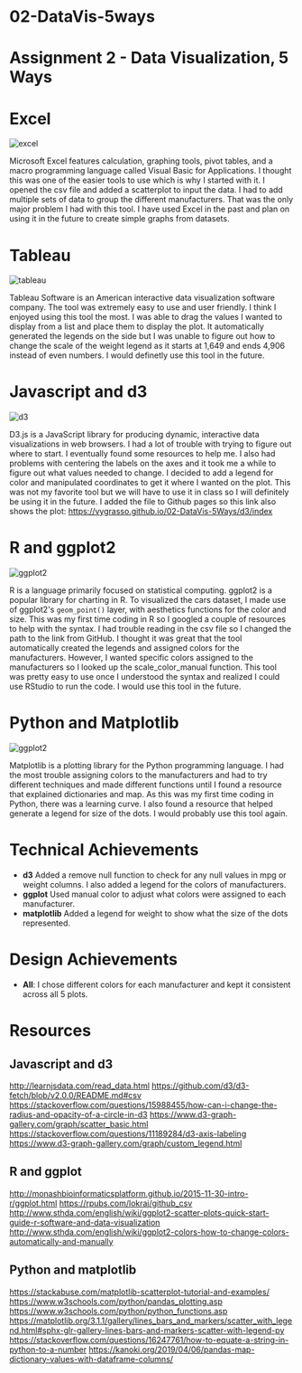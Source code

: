 # 02-DataVis-5ways

Assignment 2 - Data Visualization, 5 Ways  
===

# Excel
![excel](img/ExcelCarVisualization.PNG)

Microsoft Excel features calculation, graphing tools, pivot tables, and a macro programming language called Visual Basic for Applications. 
I thought this was one of the easier tools to use which is why I started with it. I opened the csv file and added a scatterplot to input the data. I had to add multiple sets of data to group the different manufacturers. That was the only major problem I had with this tool. I have used Excel in the past and plan on using it in the future to create simple graphs from datasets.

# Tableau
![tableau](img/TableauCarVisualization.PNG)

Tableau Software is an American interactive data visualization software company. The tool was extremely easy to use and user friendly. I think I enjoyed using this tool the most. I was able to drag the values I wanted to display from a list and place them to display the plot. It automatically generated the legends on the side but I was unable to figure out how to change the scale of the weight legend as it starts at 1,649 and ends 4,906 instead of even numbers. I would definetly use this tool in the future.

# Javascript and d3
![d3](img/d3CarVisualization.PNG)

D3.js is a JavaScript library for producing dynamic, interactive data visualizations in web browsers. I had a lot of trouble with trying to figure out where to start. I eventually found some resources to help me. I also had problems with centering the labels on the axes and it took me a while to figure out what values needed to change. I decided to add a legend for color and manipulated coordinates to get it where I wanted on the plot. This was not my favorite tool but we will have to use it in class so I will definitely be using it in the future. I added the file to Github pages so this link also shows the plot: https://vygrasso.github.io/02-DataVis-5Ways/d3/index

# R and ggplot2
![ggplot2](img/ggplotCarVisualization.png)

R is a language primarily focused on statistical computing.
ggplot2 is a popular library for charting in R.
To visualized the cars dataset, I made use of ggplot2's `geom_point()` layer, with aesthetics functions for the color and size. This was my first time coding in R so I googled a couple of resources to help with the syntax. I had trouble reading in the csv file so I changed the path to the link from GitHub. I thought it was great that the tool automatically created the legends and assigned colors for the manufacturers. However, I wanted specific colors assigned to the manufacturers so I looked up the scale_color_manual function. This tool was pretty easy to use once I understood the syntax and realized I could use RStudio to run the code. I would use this tool in the future.

# Python and Matplotlib
![ggplot2](img/MatplotlibCarVisualization.png)

Matplotlib is a plotting library for the Python programming language. I had the most trouble assigning colors to the manufacturers and had to try different techniques and made different functions until I found a resource that explained dictionaries and map. As this was my first time coding in Python, there was a learning curve. I also found a resource that helped generate a legend for size of the dots. I would probably use this tool again.

# Technical Achievements
- **d3** Added a remove null function to check for any null values in mpg or weight columns. I also added a legend for the colors of manufacturers.
- **ggplot** Used manual color to adjust what colors were assigned to each manufacturer.
- **matplotlib** Added a legend for weight to show what the size of the dots represented.

# Design Achievements
- **All**: I chose different colors for each manufacturer and kept it consistent across all 5 plots.

# Resources
Javascript and d3
--
http://learnjsdata.com/read_data.html
https://github.com/d3/d3-fetch/blob/v2.0.0/README.md#csv
https://stackoverflow.com/questions/15988455/how-can-i-change-the-radius-and-opacity-of-a-circle-in-d3
https://www.d3-graph-gallery.com/graph/scatter_basic.html
https://stackoverflow.com/questions/11189284/d3-axis-labeling
https://www.d3-graph-gallery.com/graph/custom_legend.html

R and ggplot
--
http://monashbioinformaticsplatform.github.io/2015-11-30-intro-r/ggplot.html
https://rpubs.com/lokraj/github_csv
http://www.sthda.com/english/wiki/ggplot2-scatter-plots-quick-start-guide-r-software-and-data-visualization
http://www.sthda.com/english/wiki/ggplot2-colors-how-to-change-colors-automatically-and-manually

Python and matplotlib
--
https://stackabuse.com/matplotlib-scatterplot-tutorial-and-examples/
https://www.w3schools.com/python/pandas_plotting.asp
https://www.w3schools.com/python/python_functions.asp
https://matplotlib.org/3.1.1/gallery/lines_bars_and_markers/scatter_with_legend.html#sphx-glr-gallery-lines-bars-and-markers-scatter-with-legend-py
https://stackoverflow.com/questions/16247761/how-to-equate-a-string-in-python-to-a-number
https://kanoki.org/2019/04/06/pandas-map-dictionary-values-with-dataframe-columns/
